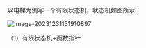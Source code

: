 以电梯为例写一个有限状态机，状态机如图所示：

![image-20231231151910897](C:/Users/xu_pe/AppData/Roaming/Typora/typora-user-images/image-20231231151910897.png)

（1）有限状态机+函数指针

